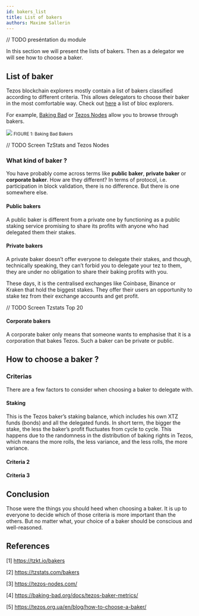 ```yaml
---
id: bakers_list
title: List of bakers
authors: Maxime Sallerin
---
```


// TODO preséntation du module

In this section we will present the lists of bakers. Then as a delegator we will see how to choose a baker.

## List of baker

Tezos blockchain explorers mostly contain a list of bakers classified according to different criteria. This allows delegators to choose their baker in the most comfortable way. Check out [here](/explorer/available-tezos-indexers) a list of bloc explorers.

For example, [Baking Bad](https://tzkt.io/bakers/) or [Tezos Nodes](https://tezos-nodes.com/) allow you to browse through bakers.

![](../../static/img/baking/baking_bad_bakers)
<small className="figure">FIGURE 1: Baking Bad Bakers</small>

// TODO Screen TzStats and Tezos Nodes

### What kind of baker ?

You have probably come across terms like **public baker**, **private baker** or **corporate baker**. How are they different? In terms of protocol, i.e. participation in block validation, there is no difference. But there is one somewhere else.

#### Public bakers

A public baker is different from a private one by functioning as a public staking service promising to share its profits with anyone who had delegated them their stakes.

#### Private bakers

A private baker doesn’t offer everyone to delegate their stakes, and though, technically speaking, they can’t forbid you to delegate your tez to them, they are under no obligation to share their baking profits with you.

These days, it is the centralised exchanges like Coinbase, Binance or Kraken that hold the biggest stakes. They offer their users an opportunity to stake tez from their exchange accounts and get profit.

// TODO Screen Tzstats Top 20

#### Corporate bakers

A corporate baker only means that someone wants to emphasise that it is a corporation that bakes Tezos. Such a baker can be private or public.

## How to choose a baker ?

### Criterias

There are a few factors to consider when choosing a baker to delegate with.

#### Staking

This is the Tezos baker’s staking balance, which includes his own XTZ funds (bonds) and all the delegated funds. In short term, the bigger the stake, the less the baker’s profit fluctuates from cycle to cycle. This happens due to the randomness in the distribution of baking rights in Tezos, which means the more rolls, the less variance, and the less rolls, the more variance.

#### Criteria 2

#### Criteria 3

## Conclusion

Those were the things you should heed when choosing a baker. It is up to everyone to decide which of those criteria is more important than the others. But no matter what, your choice of a baker should be conscious and well-reasoned.

## References

[1] https://tzkt.io/bakers

[2] https://tzstats.com/bakers

[3] https://tezos-nodes.com/

[4] https://baking-bad.org/docs/tezos-baker-metrics/

[5] https://tezos.org.ua/en/blog/how-to-choose-a-baker/
